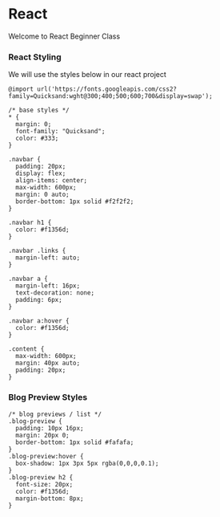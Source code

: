 # React
Welcome to React Beginner Class

### React Styling
We will use the styles below in our react project

```
@import url('https://fonts.googleapis.com/css2?family=Quicksand:wght@300;400;500;600;700&display=swap');

/* base styles */
* {
  margin: 0;
  font-family: "Quicksand";
  color: #333;
}

.navbar {
  padding: 20px;
  display: flex;
  align-items: center;
  max-width: 600px;
  margin: 0 auto;
  border-bottom: 1px solid #f2f2f2;
}

.navbar h1 {
  color: #f1356d;
}

.navbar .links {
  margin-left: auto;
}

.navbar a {
  margin-left: 16px;
  text-decoration: none;
  padding: 6px;
}

.navbar a:hover {
  color: #f1356d;
}

.content {
  max-width: 600px;
  margin: 40px auto;
  padding: 20px;
}

```


### Blog Preview Styles

```
/* blog previews / list */
.blog-preview {
  padding: 10px 16px;
  margin: 20px 0;
  border-bottom: 1px solid #fafafa;
}
.blog-preview:hover {
  box-shadow: 1px 3px 5px rgba(0,0,0,0.1);
}
.blog-preview h2 {
  font-size: 20px;
  color: #f1356d;
  margin-bottom: 8px;
}
```
